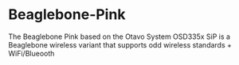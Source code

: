 # Beaglebone-Pink
The Beaglebone Pink based on the Otavo System OSD335x SiP is a Beaglebone wireless variant that supports odd wireless standards + WiFi/Blueooth
